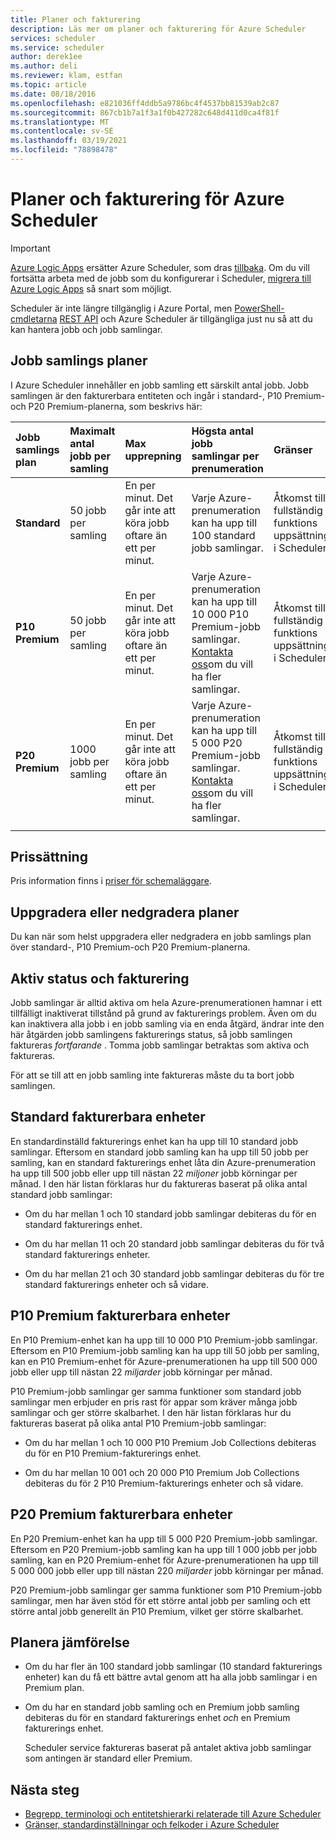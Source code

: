 ```yaml
---
title: Planer och fakturering
description: Läs mer om planer och fakturering för Azure Scheduler
services: scheduler
ms.service: scheduler
author: derek1ee
ms.author: deli
ms.reviewer: klam, estfan
ms.topic: article
ms.date: 08/18/2016
ms.openlocfilehash: e821036ff4ddb5a9786bc4f4537bb81539ab2c87
ms.sourcegitcommit: 867cb1b7a1f3a1f0b427282c648d411d0ca4f81f
ms.translationtype: MT
ms.contentlocale: sv-SE
ms.lasthandoff: 03/19/2021
ms.locfileid: "78898478"
---
```

# <a name="plans-and-billing-for-azure-scheduler"></a>Planer och fakturering för Azure Scheduler

> [!IMPORTANT]
> [Azure Logic Apps](../logic-apps/logic-apps-overview.md) ersätter Azure Scheduler, som dras [tillbaka](../scheduler/migrate-from-scheduler-to-logic-apps.md#retire-date). Om du vill fortsätta arbeta med de jobb som du konfigurerar i Scheduler, [migrera till Azure Logic Apps](../scheduler/migrate-from-scheduler-to-logic-apps.md) så snart som möjligt. 
>
> Scheduler är inte längre tillgänglig i Azure Portal, men [PowerShell-cmdletarna](scheduler-powershell-reference.md) [REST API](/rest/api/scheduler) och Azure Scheduler är tillgängliga just nu så att du kan hantera jobb och jobb samlingar.

## <a name="job-collection-plans"></a>Jobb samlings planer

I Azure Scheduler innehåller en jobb samling ett särskilt antal jobb. Jobb samlingen är den fakturerbara entiteten och ingår i standard-, P10 Premium-och P20 Premium-planerna, som beskrivs här: 

| Jobb samlings plan | Maximalt antal jobb per samling | Max upprepning | Högsta antal jobb samlingar per prenumeration | Gränser | 
|:--- |:--- |:--- |:--- |:--- |
| **Standard** | 50 jobb per samling | En per minut. Det går inte att köra jobb oftare än ett per minut. | Varje Azure-prenumeration kan ha upp till 100 standard jobb samlingar. | Åtkomst till fullständig funktions uppsättning i Scheduler | 
| **P10 Premium** | 50 jobb per samling | En per minut. Det går inte att köra jobb oftare än ett per minut. | Varje Azure-prenumeration kan ha upp till 10 000 P10 Premium-jobb samlingar. <a href="mailto:wapteams@microsoft.com">Kontakta oss</a>om du vill ha fler samlingar. | Åtkomst till fullständig funktions uppsättning i Scheduler |
| **P20 Premium** | 1000 jobb per samling | En per minut. Det går inte att köra jobb oftare än ett per minut. | Varje Azure-prenumeration kan ha upp till 5 000 P20 Premium-jobb samlingar. <a href="mailto:wapteams@microsoft.com">Kontakta oss</a>om du vill ha fler samlingar. | Åtkomst till fullständig funktions uppsättning i Scheduler |
|||||| 

## <a name="pricing"></a>Prissättning

Pris information finns i [priser för schemaläggare](https://azure.microsoft.com/pricing/details/scheduler/).

## <a name="upgrade-or-downgrade-plans"></a>Uppgradera eller nedgradera planer

Du kan när som helst uppgradera eller nedgradera en jobb samlings plan över standard-, P10 Premium-och P20 Premium-planerna.

## <a name="active-status-and-billing"></a>Aktiv status och fakturering

Jobb samlingar är alltid aktiva om hela Azure-prenumerationen hamnar i ett tillfälligt inaktiverat tillstånd på grund av fakturerings problem. Även om du kan inaktivera alla jobb i en jobb samling via en enda åtgärd, ändrar inte den här åtgärden jobb samlingens fakturerings status, så jobb samlingen faktureras *fortfarande* . Tomma jobb samlingar betraktas som aktiva och faktureras.

För att se till att en jobb samling inte faktureras måste du ta bort jobb samlingen.

## <a name="standard-billable-units"></a>Standard fakturerbara enheter

En standardinställd fakturerings enhet kan ha upp till 10 standard jobb samlingar. Eftersom en standard jobb samling kan ha upp till 50 jobb per samling, kan en standard fakturerings enhet låta din Azure-prenumeration ha upp till 500 jobb eller upp till nästan 22 *miljoner* jobb körningar per månad. I den här listan förklaras hur du faktureras baserat på olika antal standard jobb samlingar:

* Om du har mellan 1 och 10 standard jobb samlingar debiteras du för en standard fakturerings enhet. 

* Om du har mellan 11 och 20 standard jobb samlingar debiteras du för två standard fakturerings enheter. 

* Om du har mellan 21 och 30 standard jobb samlingar debiteras du för tre standard fakturerings enheter och så vidare.

## <a name="p10-premium-billable-units"></a>P10 Premium fakturerbara enheter

En P10 Premium-enhet kan ha upp till 10 000 P10 Premium-jobb samlingar. Eftersom en P10 Premium-jobb samling kan ha upp till 50 jobb per samling, kan en P10 Premium-enhet för Azure-prenumerationen ha upp till 500 000 jobb eller upp till nästan 22 *miljarder* jobb körningar per månad. 

P10 Premium-jobb samlingar ger samma funktioner som standard jobb samlingar men erbjuder en pris rast för appar som kräver många jobb samlingar och ger större skalbarhet. I den här listan förklaras hur du faktureras baserat på olika antal P10 Premium-jobb samlingar:

* Om du har mellan 1 och 10 000 P10 Premium Job Collections debiteras du för en P10 Premium-fakturerings enhet. 

* Om du har mellan 10 001 och 20 000 P10 Premium Job Collections debiteras du för 2 P10 Premium-fakturerings enheter och så vidare.

## <a name="p20-premium-billable-units"></a>P20 Premium fakturerbara enheter

En P20 Premium-enhet kan ha upp till 5 000 P20 Premium-jobb samlingar. Eftersom en P20 Premium-jobb samling kan ha upp till 1 000 jobb per jobb samling, kan en P20 Premium-enhet för Azure-prenumerationen ha upp till 5 000 000 jobb eller upp till nästan 220 *miljarder* jobb körningar per månad.

P20 Premium-jobb samlingar ger samma funktioner som P10 Premium-jobb samlingar, men har även stöd för ett större antal jobb per samling och ett större antal jobb generellt än P10 Premium, vilket ger större skalbarhet.

## <a name="plan-comparison"></a>Planera jämförelse

* Om du har fler än 100 standard jobb samlingar (10 standard fakturerings enheter) kan du få ett bättre avtal genom att ha alla jobb samlingar i en Premium plan.

* Om du har en standard jobb samling och en Premium jobb samling debiteras du för en standard fakturerings enhet *och* en Premium fakturerings enhet.

  Scheduler service faktureras baserat på antalet aktiva jobb samlingar som antingen är standard eller Premium.

## <a name="next-steps"></a>Nästa steg

* [Begrepp, terminologi och entitetshierarki relaterade till Azure Scheduler](scheduler-concepts-terms.md)
* [Gränser, standardinställningar och felkoder i Azure Scheduler](scheduler-limits-defaults-errors.md)